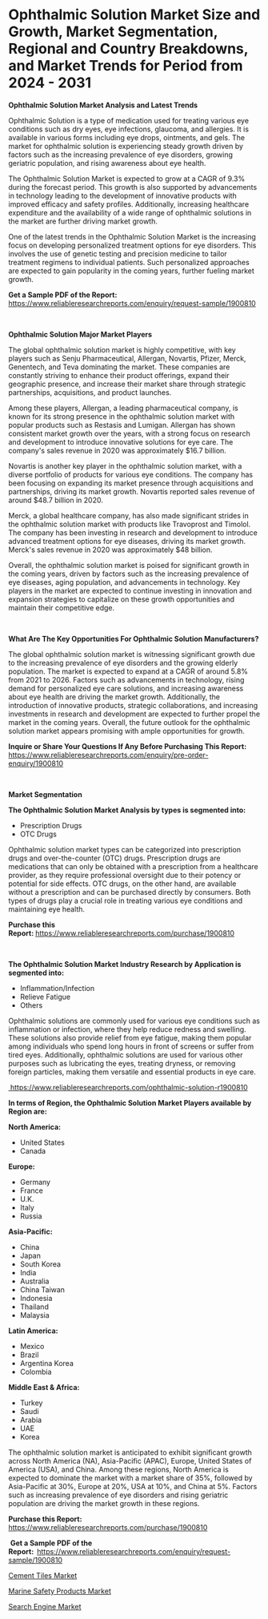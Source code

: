 <p><h1>Ophthalmic Solution Market Size and Growth, Market Segmentation, Regional and Country Breakdowns, and Market Trends for Period from 2024 -  2031</h1></p><p><strong>Ophthalmic Solution Market Analysis and Latest Trends</strong></p>
<p><p>Ophthalmic Solution is a type of medication used for treating various eye conditions such as dry eyes, eye infections, glaucoma, and allergies. It is available in various forms including eye drops, ointments, and gels. The market for ophthalmic solution is experiencing steady growth driven by factors such as the increasing prevalence of eye disorders, growing geriatric population, and rising awareness about eye health.</p><p>The Ophthalmic Solution Market is expected to grow at a CAGR of 9.3% during the forecast period. This growth is also supported by advancements in technology leading to the development of innovative products with improved efficacy and safety profiles. Additionally, increasing healthcare expenditure and the availability of a wide range of ophthalmic solutions in the market are further driving market growth.</p><p>One of the latest trends in the Ophthalmic Solution Market is the increasing focus on developing personalized treatment options for eye disorders. This involves the use of genetic testing and precision medicine to tailor treatment regimens to individual patients. Such personalized approaches are expected to gain popularity in the coming years, further fueling market growth.</p></p>
<p><strong>Get a Sample PDF of the Report:&nbsp;</strong> <a href="https://www.reliableresearchreports.com/enquiry/request-sample/1900810">https://www.reliableresearchreports.com/enquiry/request-sample/1900810</a></p>
<p>&nbsp;</p>
<p><strong>Ophthalmic Solution Major Market Players</strong></p>
<p><p>The global ophthalmic solution market is highly competitive, with key players such as Senju Pharmaceutical, Allergan, Novartis, Pfizer, Merck, Genentech, and Teva dominating the market. These companies are constantly striving to enhance their product offerings, expand their geographic presence, and increase their market share through strategic partnerships, acquisitions, and product launches.</p><p>Among these players, Allergan, a leading pharmaceutical company, is known for its strong presence in the ophthalmic solution market with popular products such as Restasis and Lumigan. Allergan has shown consistent market growth over the years, with a strong focus on research and development to introduce innovative solutions for eye care. The company's sales revenue in 2020 was approximately $16.7 billion.</p><p>Novartis is another key player in the ophthalmic solution market, with a diverse portfolio of products for various eye conditions. The company has been focusing on expanding its market presence through acquisitions and partnerships, driving its market growth. Novartis reported sales revenue of around $48.7 billion in 2020.</p><p>Merck, a global healthcare company, has also made significant strides in the ophthalmic solution market with products like Travoprost and Timolol. The company has been investing in research and development to introduce advanced treatment options for eye diseases, driving its market growth. Merck's sales revenue in 2020 was approximately $48 billion.</p><p>Overall, the ophthalmic solution market is poised for significant growth in the coming years, driven by factors such as the increasing prevalence of eye diseases, aging population, and advancements in technology. Key players in the market are expected to continue investing in innovation and expansion strategies to capitalize on these growth opportunities and maintain their competitive edge.</p></p>
<p>&nbsp;</p>
<p><strong>What Are The Key Opportunities For Ophthalmic Solution Manufacturers?</strong></p>
<p><p>The global ophthalmic solution market is witnessing significant growth due to the increasing prevalence of eye disorders and the growing elderly population. The market is expected to expand at a CAGR of around 5.8% from 2021 to 2026. Factors such as advancements in technology, rising demand for personalized eye care solutions, and increasing awareness about eye health are driving the market growth. Additionally, the introduction of innovative products, strategic collaborations, and increasing investments in research and development are expected to further propel the market in the coming years. Overall, the future outlook for the ophthalmic solution market appears promising with ample opportunities for growth.</p></p>
<p><strong>Inquire or Share Your Questions If Any Before Purchasing This Report:</strong> <a href="https://www.reliableresearchreports.com/enquiry/pre-order-enquiry/1900810">https://www.reliableresearchreports.com/enquiry/pre-order-enquiry/1900810</a></p>
<p>&nbsp;</p>
<p><strong>Market Segmentation</strong></p>
<p><strong>The Ophthalmic Solution Market Analysis by types is segmented into:</strong></p>
<p><ul><li>Prescription Drugs</li><li>OTC Drugs</li></ul></p>
<p><p>Ophthalmic solution market types can be categorized into prescription drugs and over-the-counter (OTC) drugs. Prescription drugs are medications that can only be obtained with a prescription from a healthcare provider, as they require professional oversight due to their potency or potential for side effects. OTC drugs, on the other hand, are available without a prescription and can be purchased directly by consumers. Both types of drugs play a crucial role in treating various eye conditions and maintaining eye health.</p></p>
<p><strong>Purchase this Report:&nbsp;</strong><a href="https://www.reliableresearchreports.com/purchase/1900810">https://www.reliableresearchreports.com/purchase/1900810</a></p>
<p>&nbsp;</p>
<p><strong>The Ophthalmic Solution Market Industry Research by Application is segmented into:</strong></p>
<p><ul><li>Inflammation/Infection</li><li>Relieve Fatigue</li><li>Others</li></ul></p>
<p><p>Ophthalmic solutions are commonly used for various eye conditions such as inflammation or infection, where they help reduce redness and swelling. These solutions also provide relief from eye fatigue, making them popular among individuals who spend long hours in front of screens or suffer from tired eyes. Additionally, ophthalmic solutions are used for various other purposes such as lubricating the eyes, treating dryness, or removing foreign particles, making them versatile and essential products in eye care.</p></p>
<p><a href="https://www.reliableresearchreports.com/ophthalmic-solution-r1900810">&nbsp;https://www.reliableresearchreports.com/ophthalmic-solution-r1900810</a></p>
<p><strong>In terms of Region, the Ophthalmic Solution Market Players available by Region are:</strong></p>
<p>
    <p> <strong> North America: </strong>
        <ul>
            <li>United States</li>
            <li>Canada</li>
        </ul>
        </p> 
    <p> <strong> Europe: </strong>
        <ul>
            <li>Germany</li>
            <li>France</li>
            <li>U.K.</li>
            <li>Italy</li>
            <li>Russia</li>
        </ul>
        </p> 
    <p> <strong> Asia-Pacific: </strong>
        <ul>
            <li>China</li>
            <li>Japan</li>
            <li>South Korea</li>
            <li>India</li>
            <li>Australia</li>
            <li>China Taiwan</li>
            <li>Indonesia</li>
            <li>Thailand</li>
            <li>Malaysia</li>
        </ul>
        </p> 
    <p> <strong> Latin America: </strong>
        <ul>
            <li>Mexico</li>
            <li>Brazil</li>
            <li>Argentina Korea</li>
            <li>Colombia</li>
        </ul>
        </p> 
    <p> <strong> Middle East & Africa: </strong>
        <ul>
            <li>Turkey</li>
            <li>Saudi</li>
            <li>Arabia</li>
            <li>UAE</li>
            <li>Korea</li>
        </ul>
    </p>
    </p>
<p><p>The ophthalmic solution market is anticipated to exhibit significant growth across North America (NA), Asia-Pacific (APAC), Europe, United States of America (USA), and China. Among these regions, North America is expected to dominate the market with a market share of 35%, followed by Asia-Pacific at 30%, Europe at 20%, USA at 10%, and China at 5%. Factors such as increasing prevalence of eye disorders and rising geriatric population are driving the market growth in these regions.</p></p>
<p><strong>Purchase this Report: </strong><a href="https://www.reliableresearchreports.com/purchase/1900810">https://www.reliableresearchreports.com/purchase/1900810</a></p>
<p>&nbsp;<strong>Get a Sample PDF of the Report:&nbsp;&nbsp;</strong><a href="https://www.reliableresearchreports.com/enquiry/request-sample/1900810">https://www.reliableresearchreports.com/enquiry/request-sample/1900810</a></p>
<p><strong></strong></p>
<p><p><a href="https://www.linkedin.com/pulse/cement-tiles-market-dynamics-2024-2031-also-its-trends-projections-4obkf">Cement Tiles Market</a></p><p><a href="https://www.linkedin.com/pulse/marine-safety-products-market-size-reveals-best-marketing-channels-olvof">Marine Safety Products Market</a></p><p><a href="https://www.linkedin.com/pulse/search-engine-market-size-reveals-best-marketing-channels-global-ai4pf">Search Engine Market</a></p></p>